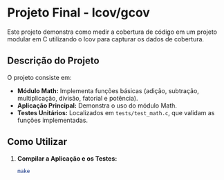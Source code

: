 # Projeto Final - lcov/gcov

Este projeto demonstra como medir a cobertura de código em um projeto modular em C utilizando o lcov para capturar os dados de cobertura.

## Descrição do Projeto

O projeto consiste em:
- **Módulo Math:** Implementa funções básicas (adição, subtração, multiplicação, divisão, fatorial e potência).
- **Aplicação Principal:** Demonstra o uso do módulo Math.
- **Testes Unitários:** Localizados em `tests/test_math.c`, que validam as funções implementadas.

## Como Utilizar

1. **Compilar a Aplicação e os Testes:**
   ```bash
   make
